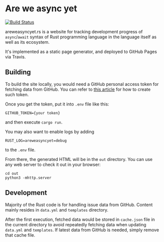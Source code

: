 # Are we async yet

[![Build Status](https://travis-ci.org/rust-lang/areweasyncyet.rs.svg?branch=master)](https://travis-ci.org/rust-lang/areweasyncyet.rs)

areweasyncyet.rs is a website for tracking development progress of
`async`/`await` syntax of Rust programming language in
the language itself as well as its ecosystem.

It's implemented as a static page generator,
and deployed to GitHub Pages via Travis.

## Building

To build the site locally,
you would need a GitHub personal access token for
fetching data from GitHub.
You can refer to [this article](https://help.github.com/articles/creating-a-personal-access-token-for-the-command-line/) for how to create such token.

Once you get the token,
put it into `.env` file like this:
```
GITHUB_TOKEN={your token}
```
and then execute `cargo run`.

You may also want to enable logs by adding
```
RUST_LOG=areweasyncyet=debug
```
to the `.env` file.

From there,
the generated HTML will be in the `out` directory.
You can use any web server to check it out in your browser:
```
cd out
python3 -mhttp.server
```

## Development

Majority of the Rust code is for handling issue data from GitHub.
Content mainly resides in `data.yml` and `templates` directory.

After the first execution,
fetched data would be stored in `cache.json` file in the current directory
to avoid repeatedly fetching data when updating `data.yml` and `templates`.
If latest data from GitHub is needed,
simply remove that cache file.
